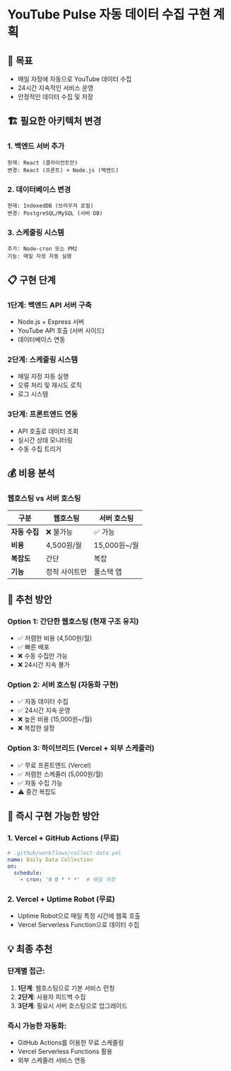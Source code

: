 # YouTube Pulse 자동 데이터 수집 구현 계획

## 🎯 목표
- 매일 자정에 자동으로 YouTube 데이터 수집
- 24시간 지속적인 서비스 운영
- 안정적인 데이터 수집 및 저장

## 🏗️ 필요한 아키텍처 변경

### 1. **백엔드 서버 추가**
```
현재: React (클라이언트만)
변경: React (프론트) + Node.js (백엔드)
```

### 2. **데이터베이스 변경**
```
현재: IndexedDB (브라우저 로컬)
변경: PostgreSQL/MySQL (서버 DB)
```

### 3. **스케줄링 시스템**
```
추가: Node-cron 또는 PM2
기능: 매일 자정 자동 실행
```

## 📋 구현 단계

### **1단계: 백엔드 API 서버 구축**
- Node.js + Express 서버
- YouTube API 호출 (서버 사이드)
- 데이터베이스 연동

### **2단계: 스케줄링 시스템**
- 매일 자정 자동 실행
- 오류 처리 및 재시도 로직
- 로그 시스템

### **3단계: 프론트엔드 연동**
- API 호출로 데이터 조회
- 실시간 상태 모니터링
- 수동 수집 트리거

## 💰 비용 분석

### **웹호스팅 vs 서버 호스팅**

| 구분 | 웹호스팅 | 서버 호스팅 |
|------|----------|-------------|
| **자동 수집** | ❌ 불가능 | ✅ 가능 |
| **비용** | 4,500원/월 | 15,000원~/월 |
| **복잡도** | 간단 | 복잡 |
| **기능** | 정적 사이트만 | 풀스택 앱 |

## 🎯 추천 방안

### **Option 1: 간단한 웹호스팅 (현재 구조 유지)**
- ✅ 저렴한 비용 (4,500원/월)
- ✅ 빠른 배포
- ❌ 수동 수집만 가능
- ❌ 24시간 지속 불가

### **Option 2: 서버 호스팅 (자동화 구현)**
- ✅ 자동 데이터 수집
- ✅ 24시간 지속 운영
- ❌ 높은 비용 (15,000원~/월)
- ❌ 복잡한 설정

### **Option 3: 하이브리드 (Vercel + 외부 스케줄러)**
- ✅ 무료 프론트엔드 (Vercel)
- ✅ 저렴한 스케줄러 (5,000원/월)
- ✅ 자동 수집 가능
- ⚠️ 중간 복잡도

## 🚀 즉시 구현 가능한 방안

### **1. Vercel + GitHub Actions (무료)**
```yaml
# .github/workflows/collect-data.yml
name: Daily Data Collection
on:
  schedule:
    - cron: '0 0 * * *'  # 매일 자정
```

### **2. Vercel + Uptime Robot (무료)**
- Uptime Robot으로 매일 특정 시간에 웹훅 호출
- Vercel Serverless Function으로 데이터 수집

## 💡 최종 추천

### **단계별 접근:**
1. **1단계**: 웹호스팅으로 기본 서비스 런칭
2. **2단계**: 사용자 피드백 수집
3. **3단계**: 필요시 서버 호스팅으로 업그레이드

### **즉시 가능한 자동화:**
- GitHub Actions를 이용한 무료 스케줄링
- Vercel Serverless Functions 활용
- 외부 스케줄러 서비스 연동


